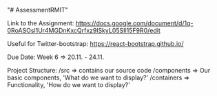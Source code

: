 "# AssessmentRMIT" 

Link to the Assignment:
https://docs.google.com/document/d/1q-0RoASOsl1Ur4MGDnKxcQrfxz9lSkyL05SIl15F9R0/edit

Useful for Twitter-bootstrap:
https://react-bootstrap.github.io/

Due Date:
Week 6 => 20.11. - 24.11.

Project Structure:
/src => contains our source code
/components => Our basic components, 'What do we want to display?'
/containers => Functionality, 'How do we want to display?'